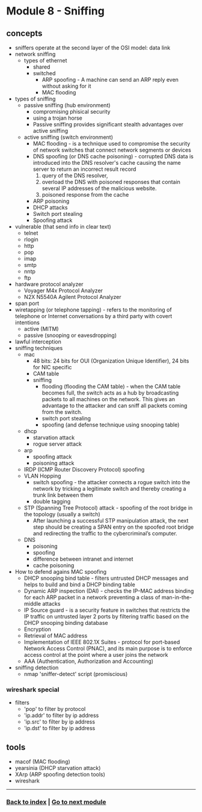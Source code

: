 # Module 8 - Sniffing

## concepts
- sniffers operate at the second layer of the OSI model: data link
- network sniffing
    - types of ethernet
        - shared
        - switched
            - ARP spoofing - A machine can send an ARP reply even without asking for it
            - MAC flooding
- types of sniffing
    - passive sniffing (hub environment)
        - compromising phisical security
        - using a trojan horse
        - Passive sniffing provides significant stealth advantages over active sniffing
    - active sniffing (switch environment)
        - MAC flooding - is a technique used to compromise the security of network switches that connect network segments or devices
        - DNS spoofing (or DNS cache poisoning) - corrupted DNS data is introduced into the DNS resolver's cache causing the name server to return an incorrect result record
            1. query of the DNS resolver,
            2. overload the DNS with poisoned responses that contain several IP addresses of the malicious website. 
            3. poisoned response from the cache
        - ARP poisoning 
        - DHCP attacks 
        - Switch port stealing 
        - Spoofing attack
- vulnerable (that send info in clear text)
    - telnet
    - rlogin
    - http
    - pop
    - imap
    - smtp
    - nntp
    - ftp
- hardware protocol analyzer
    - Voyager M4x Protocol Analyzer 
    - N2X N5540A Agilent Protocol Analyzer
- span port
- wiretapping (or telephone tapping) - refers to the monitoring of telephone or Internet conversations by a third party with covert intentions
    - active (MITM)
    - passive (snooping or eavesdropping)
- lawful interception
- sniffing techniques
    - mac 
        - 48 bits: 24 bits for OUI (Organization Unique Identifier), 24 bits for NIC specific
        - CAM table
        - sniffing
            - flooding (flooding the CAM table) - when the CAM table becomes full, the switch acts as a hub by broadcasting packets to all machines on the network. This gives an advantage to the attacker and can sniff all packets coming from the switch.
            - switch port stealing
            - spoofing (and defense technique using snooping table)
    - dhcp
        - starvation attack
        - rogue server attack
    - arp
        - spoofing attack
        - poisoning attack
    - IRDP (ICMP Router Discovery Protocol) spoofing 
    - VLAN Hopping
        - switch spoofing - the attacker connects a rogue switch into the network by tricking a legitimate switch and thereby creating a trunk link between them
        - double tagging
    - STP (Spanning Tree Protocol) attack - spoofing of the root bridge in the topology (usually a switch)
        - After launching a successful STP manipulation attack, the next step should be creating a SPAN entry on the spoofed root bridge and redirecting the traffic to the cybercriminal’s computer.
    - DNS
        - poisoning
        - spoofing
        - difference between intranet and internet
        - cache poisoning
- How to defend agains MAC spoofing
    - DHCP snooping bind table - filters untrusted DHCP messages and helps to build and bind a DHCP binding table
    - Dynamic ARP inspection (DAI) - checks the IP–MAC address binding for each ARP packet in a network preventing a class of man-in-the-middle attacks
    - IP Source guard - is a security feature in switches that restricts the IP traffic on untrusted layer 2 ports by filtering traffic based on the DHCP snooping binding database
    - Encryption
    - Retrieval of MAC address
    - Implementation of IEEE 802.1X Suites - protocol for port-based Network Access Control (PNAC), and its main purpose is to enforce access control at the point where a user joins the network
    - AAA (Authentication, Authorization and Accounting)
- sniffing detection
    - nmap 'sniffer-detect' script (promiscious)

### wireshark special
- filters
    - 'pop' to filter by protocol
    - 'ip.addr' to filter by ip address
    - 'ip.src' to filter by ip address
    - 'ip.dst' to filter by ip address

## tools
- macof (MAC flooding)
- yearsinia (DHCP starvation attack)
- XArp (ARP spoofing detection tools)
- wireshark

---
### [Back to index](../README.md) | [Go to next module](09.md)